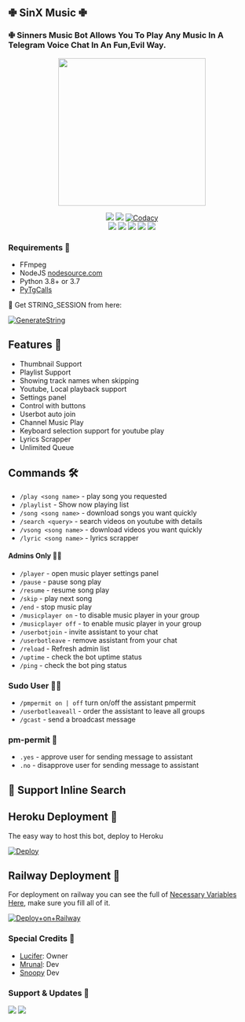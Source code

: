 <h2 align="centre">✙ SinX Music ✙</h2>

### ✙ Sinners Music Bot Allows You To Play Any Music In A Telegram Voice Chat In An Fun,Evil Way.

<p align="center"><a href="https://t.me/sinx_updates"><img src="https://telegra.ph/file/5a8d5d298d762501d2982.jpg" width="300"></a></p>
<p align="center">
    <a href="https://www.python.org/" alt="made-with-python"> <img src="https://img.shields.io/badge/Made%20with-Python-black.svg?style=flat-square&logo=python&logoColor=blue&color=red" /></a>
    <a href="https://github.com/TeamSinx/SinnersMusic/graphs/commit-activity" alt="Maintenance"> <img src="https://img.shields.io/badge/Maintained%3F-yes-red.svg?style=flat-square" /></a>
    <a href="https://app.codacy.com/gh/levina-lab/VeezMusic/dashboard"> <img src="https://img.shields.io/codacy/grade/a723cb464d5a4d25be3152b5d71de82d?color=red&logo=codacy&style=flat-square" alt="Codacy" /></a><br>
    <a href="https://github.com/TeamSinx/SinnersMusic"> <img src="https://img.shields.io/github/repo-size/levina-lab/VeezMusic?color=red&logo=github&logoColor=blue&style=flat-square" /></a>
    <a href="https://github.com/TeamSinx/SinnersMusic/commits/main"> <img src="https://img.shields.io/github/last-commit/levina-lab/VeezMusic?color=red&logo=github&logoColor=blue&style=flat-square" /></a>
    <a href="https://github.com/TeamSinx/SinnersMusic/issues"> <img src="https://img.shields.io/github/issues/levina-lab/VeezMusic?color=red&logo=github&logoColor=blue&style=flat-square" /></a>
    <a href="https://github.com/levina-lab/VeezMusic/network/members"> <img src="https://img.shields.io/github/forks/levina-lab/VeezMusic?color=red&logo=github&logoColor=blue&style=flat-square" /></a>  
    <a href="https://github.com/TeamSinx/SinnersMusic/network/members"> <img src="https://img.shields.io/github/stars/levina-lab/VeezMusic?color=red&logo=github&logoColor=blue&style=flat-square" /></a>  
</p>

<h3>Requirements 📝</h3>

- FFmpeg
- NodeJS [nodesource.com](https://nodesource.com/)
- Python 3.8+ or 3.7
- [PyTgCalls](https://github.com/pytgcalls/pytgcalls)

🧪 Get STRING_SESSION from here:

[![GenerateString](https://img.shields.io/badge/repl.it-generateString-yellowgreen)](https://replit.com/@TeamSinx/StringSession#main.py)

## Features 🔮

- Thumbnail Support
- Playlist Support
- Showing track names when skipping
- Youtube, Local playback support
- Settings panel
- Control with buttons
- Userbot auto join
- Channel Music Play
- Keyboard selection support for youtube play
- Lyrics Scrapper
- Unlimited Queue

## Commands 🛠

- `/play <song name>` - play song you requested
- `/playlist` - Show now playing list
- `/song <song name>` - download songs you want quickly
- `/search <query>` - search videos on youtube with details
- `/vsong <song name>` - download videos you want quickly
- `/lyric <song name>` - lyrics scrapper

#### Admins Only 👷‍♂️
- `/player` - open music player settings panel
- `/pause` - pause song play
- `/resume` - resume song play
- `/skip` - play next song
- `/end` - stop music play
- `/musicplayer on` - to disable music player in your group
- `/musicplayer off` - to enable music player in your group
- `/userbotjoin` - invite assistant to your chat
- `/userbotleave` - remove assistant from your chat
- `/reload` - Refresh admin list
- `/uptime` - check the bot uptime status
- `/ping` - check the bot ping status

### Sudo User 🧙‍♂️
- `/pmpermit on | off` turn on/off the assistant pmpermit
- `/userbotleaveall` - order the assistant to leave all groups
- `/gcast` - send a broadcast message

### pm-permit 💬
- `.yes` - approve user for sending message to assistant
- `.no` - disapprove user for sending message to assistant

## 🔎 Support Inline Search

## Heroku Deployment 💜
The easy way to host this bot, deploy to Heroku

[![Deploy](https://www.herokucdn.com/deploy/button.svg)](https://heroku.com/deploy?template=https://github.com/TeamSinx/SinnersMusic)

## Railway Deployment 🚄
For deployment on railway you can see the full of [Necessary Variables Here](https://github.com/TeamSinx/SinnersMusic/blob/main/example.env), make sure you fill all of it.

[![Deploy+on+Railway](https://railway.app/button.svg)](https://railway.app/new/template?template=https://github.com/TeamSinx/SinnersMusic&envs=SESSION_NAME,BOT_TOKEN,BOT_USERNAME,BOT_NAME,GROUP_SUPPORT,ASSISTANT_NAME,OWNER_NAME,BG_IMAGE,UPDATES_CHANNEL,API_ID,API_HASH,PMPERMIT,SUDO_USERS,DURATION_LIMIT,THUMB_IMG)

### Special Credits 💖
- [Lucifer](https://t.me/lucifer_sinx): Owner
- [Mrunal](https://t.me/Godmrunal): Dev
- [Snoopy](https://t.me/sed_sinx) Dev


### Support & Updates 🎑
<a href="https://t.me/Sinx_support"><img src="https://img.shields.io/badge/Join-Group%20Support-blue.svg?style=for-the-badge&logo=Telegram"></a> <a href="https://t.me/sinx_updates"><img src="https://img.shields.io/badge/Join-Updates%20Channel-blue.svg?style=for-the-badge&logo=Telegram"></a>
